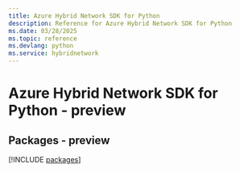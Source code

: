 ```yaml
---
title: Azure Hybrid Network SDK for Python
description: Reference for Azure Hybrid Network SDK for Python
ms.date: 03/28/2025
ms.topic: reference
ms.devlang: python
ms.service: hybridnetwork
---
```

# Azure Hybrid Network SDK for Python - preview
## Packages - preview
[!INCLUDE [packages](hybrid-network-index.md)]